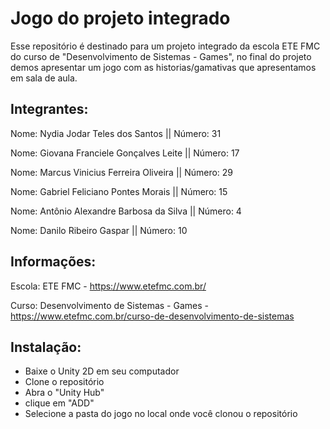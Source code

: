 # Jogo do projeto integrado
Esse repositório é destinado para um projeto integrado da escola ETE FMC do curso de "Desenvolvimento de Sistemas - Games", no final do projeto demos apresentar um jogo com as historias/gamativas que apresentamos em sala de aula.

## Integrantes: 

Nome: Nydia Jodar Teles dos Santos           || Número: 31 

Nome: Giovana Franciele Gonçalves Leite      || Número: 17 

Nome: Marcus Vinicius Ferreira Oliveira      || Número: 29 

Nome: Gabriel Feliciano Pontes Morais        || Número: 15 

Nome: Antônio Alexandre Barbosa da Silva     || Número: 4 

Nome: Danilo Ribeiro Gaspar                  || Número: 10 

## Informações:
Escola: ETE FMC - https://www.etefmc.com.br/

Curso: Desenvolvimento de Sistemas - Games  - https://www.etefmc.com.br/curso-de-desenvolvimento-de-sistemas

## Instalação:

* Baixe o Unity 2D em seu computador
* Clone o repositório
* Abra o "Unity Hub"
* clique em "ADD"
* Selecione a pasta do jogo no local onde você clonou o repositório
